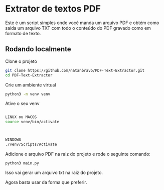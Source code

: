 
# Extrator de textos PDF

Este é um script simples onde você manda um arquivo PDF e obtém como saída um arquivo TXT com todo o conteúdo do PDF gravado como em formato de texto.


## Rodando localmente

Clone o projeto

```bash
git clone https://github.com/natanbravo/PDF-Text-Extractor.git
cd PDF-Text-Extractor
```

Crie um ambiente virtual

```bash
python3 -m venv venv
```

Ative o seu venv

```bash

LINUX ou MACOS
source venv/bin/activate



WINDOWS
./venv/Scripts/Activate
```


Adicione o arquivo PDF na raiz do projeto e rode o seguinte comando:

```
python3 main.py

```




Isso vai gerar um arquivo txt na raiz do projeto.

Agora basta usar da forma que preferir.

